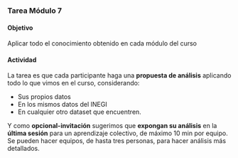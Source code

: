 ### Tarea Módulo 7
#### Objetivo 
Aplicar todo el conocimiento obtenido en cada módulo del curso

#### Actividad

La tarea es que cada participante haga una **propuesta de análisis** aplicando todo lo que vimos en el curso, considerando:
- Sus propios datos 
- En los mismos datos del INEGI 
- En cualquier otro dataset que encuentren. 

Y como **opcional-invitación** sugerimos que **expongan su análisis** en la **última sesión** para un aprendizaje colectivo, de máximo 10 min por equipo.
Se pueden hacer equipos, de hasta tres personas, para hacer análisis más detallados. 
